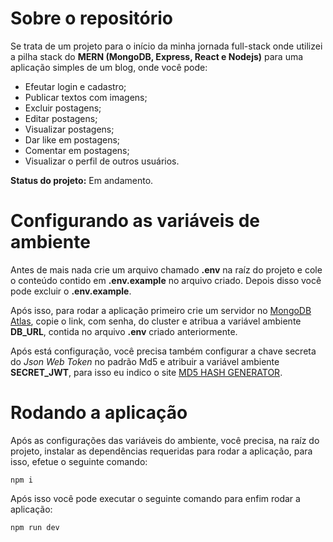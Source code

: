 # Sobre o repositório

Se trata de um projeto para o início da minha jornada full-stack onde utilizei a pilha stack do **MERN (MongoDB, Express, React e Nodejs)** para uma aplicação simples de um blog, onde você pode:

- Efeutar login e cadastro;
- Publicar textos com imagens;
- Excluir postagens;
- Editar postagens;
- Visualizar postagens;
- Dar like em postagens;
- Comentar em postagens;
- Visualizar o perfil de outros usuários.

**Status do projeto:** Em andamento.

# Configurando as variáveis de ambiente

Antes de mais nada crie um arquivo chamado **.env** na raíz do projeto e cole o conteúdo contido em **.env.example** no arquivo criado. Depois disso você pode excluir o **.env.example**.

Após isso, para rodar a aplicação primeiro crie um servidor no <a href="https://www.mongodb.com/products/platform/atlas-database">MongoDB Atlas<a/>, copie o link, com senha, do cluster e atribua
a variável ambiente **DB_URL**, contida no arquivo **.env** criado anteriormente.

Após está configuração, você precisa também configurar a chave secreta do *Json Web Token* no padrão Md5 e atribuir a variável ambiente **SECRET_JWT**, para isso eu indico o site
<a href="https://www.md5hashgenerator.com">MD5 HASH GENERATOR<a/>.

# Rodando a aplicação

Após as configurações das variáveis do ambiente, você precisa, na raíz do projeto, instalar as dependências requeridas para rodar a aplicação, para isso, efetue o seguinte comando:

`npm i`

Após isso você pode executar o seguinte comando para enfim rodar a aplicação:

`npm run dev`
